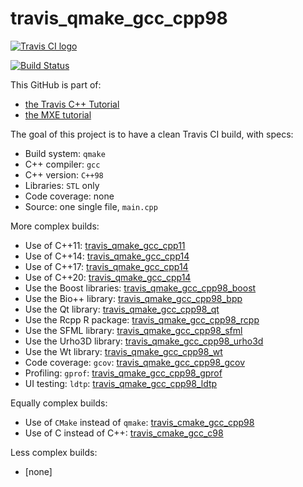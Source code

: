 # travis_qmake_gcc_cpp98

[![Travis CI logo](TravisCI.png)](https://travis-ci.org)

[![Build Status](https://travis-ci.org/richelbilderbeek/travis_qmake_gcc_cpp98.svg?branch=master)](https://travis-ci.org/richelbilderbeek/travis_qmake_gcc_cpp98)

This GitHub is part of:

 * [the Travis C++ Tutorial](https://github.com/richelbilderbeek/travis_cpp_tutorial)
 * [the MXE tutorial](https://github.com/richelbilderbeek/mxe_tutorial)

The goal of this project is to have a clean Travis CI build, with specs:
 * Build system: `qmake`
 * C++ compiler: `gcc`
 * C++ version: `C++98`
 * Libraries: `STL` only
 * Code coverage: none
 * Source: one single file, `main.cpp`

More complex builds:

 * Use of C++11: [travis_qmake_gcc_cpp11](https://www.github.com/richelbilderbeek/travis_qmake_gcc_cpp11)
 * Use of C++14: [travis_qmake_gcc_cpp14](https://www.github.com/richelbilderbeek/travis_qmake_gcc_cpp14)
 * Use of C++17: [travis_qmake_gcc_cpp14](https://www.github.com/richelbilderbeek/travis_qmake_gcc_cpp17)
 * Use of C++20: [travis_qmake_gcc_cpp14](https://www.github.com/richelbilderbeek/travis_qmake_gcc_cpp20)
 * Use the Boost libraries: [travis_qmake_gcc_cpp98_boost](https://www.github.com/richelbilderbeek/travis_qmake_gcc_cpp98_boost)
 * Use the Bio++ library: [travis_qmake_gcc_cpp98_bpp](https://www.github.com/richelbilderbeek/travis_qmake_gcc_cpp98_bpp)
 * Use the Qt library: [travis_qmake_gcc_cpp98_qt](https://www.github.com/richelbilderbeek/travis_qmake_gcc_cpp98_qt)
 * Use the Rcpp R package: [travis_qmake_gcc_cpp98_rcpp](https://www.github.com/richelbilderbeek/travis_qmake_gcc_cpp98_rcpp)
 * Use the SFML library: [travis_qmake_gcc_cpp98_sfml](https://www.github.com/richelbilderbeek/travis_qmake_gcc_cpp98_sfml)
 * Use the Urho3D library: [travis_qmake_gcc_cpp98_urho3d](https://www.github.com/richelbilderbeek/travis_qmake_gcc_cpp98_urho3d)
 * Use the Wt library: [travis_qmake_gcc_cpp98_wt](https://www.github.com/richelbilderbeek/travis_qmake_gcc_cpp98_wt)
 * Code coverage: `gcov`: [travis_qmake_gcc_cpp98_gcov](https://www.github.com/richelbilderbeek/travis_qmake_gcc_cpp98_gcov)
 * Profiling: `gprof`: [travis_qmake_gcc_cpp98_gprof](https://www.github.com/richelbilderbeek/travis_qmake_gcc_cpp98_gprof)
 * UI testing: `ldtp`: [travis_qmake_gcc_cpp98_ldtp](https://www.github.com/richelbilderbeek/travis_qmake_gcc_cpp98_ldtp)

Equally complex builds:

 * Use of `CMake` instead of `qmake`: [travis_cmake_gcc_cpp98](https://www.github.com/richelbilderbeek/travis_cmake_gcc_cpp98)
 * Use of C instead of C++: [travis_cmake_gcc_c98](https://www.github.com/richelbilderbeek/travis_cmake_gcc_c98)

Less complex builds:

 * [none]
